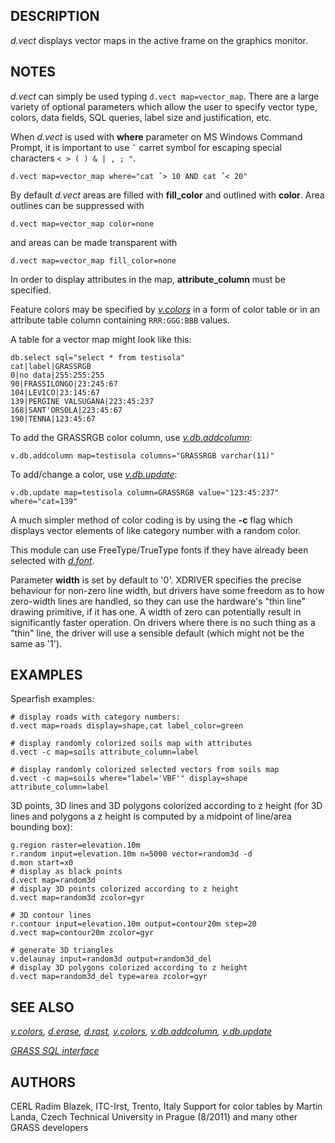 ## DESCRIPTION

*d.vect* displays vector maps in the active frame on the graphics
monitor.

## NOTES

*d.vect* can simply be used typing `d.vect map=vector_map`. There are a
large variety of optional parameters which allow the user to specify
vector type, colors, data fields, SQL queries, label size and
justification, etc.

When *d.vect* is used with **where** parameter on MS Windows Command
Prompt, it is important to use `ˆ` carret symbol for escaping special
characters `< > ( ) & | , ; "`.

```shell
d.vect map=vector_map where="cat ˆ> 10 AND cat ˆ< 20"
```

By default *d.vect* areas are filled with **fill_color** and outlined
with **color**. Area outlines can be suppressed with

```shell
d.vect map=vector_map color=none
```

and areas can be made transparent with

```shell
d.vect map=vector_map fill_color=none
```

In order to display attributes in the map, **attribute_column** must be
specified.

Feature colors may be specified by *[v.colors](v.colors.md)* in a form
of color table or in an attribute table column containing `RRR:GGG:BBB`
values.

A table for a vector map might look like this:

```shell
db.select sql="select * from testisola"
cat|label|GRASSRGB
0|no data|255:255:255
90|FRASSILONGO|23:245:67
104|LEVICO|23:145:67
139|PERGINE VALSUGANA|223:45:237
168|SANT'ORSOLA|223:45:67
190|TENNA|123:45:67
```

To add the GRASSRGB color column, use
*[v.db.addcolumn](v.db.addcolumn.md)*:

```shell
v.db.addcolumn map=testisola columns="GRASSRGB varchar(11)"
```

To add/change a color, use *[v.db.update](v.db.update.md)*:

```shell
v.db.update map=testisola column=GRASSRGB value="123:45:237" where="cat=139"
```

A much simpler method of color coding is by using the **-c** flag which
displays vector elements of like category number with a random color.

This module can use FreeType/TrueType fonts if they have already been
selected with *[d.font](d.font.md)*.

Parameter **width** is set by default to '0'. XDRIVER specifies the
precise behaviour for non-zero line width, but drivers have some freedom
as to how zero-width lines are handled, so they can use the hardware's
"thin line" drawing primitive, if it has one. A width of zero can
potentially result in significantly faster operation. On drivers where
there is no such thing as a "thin" line, the driver will use a sensible
default (which might not be the same as '1').

## EXAMPLES

Spearfish examples:

```shell
# display roads with category numbers:
d.vect map=roads display=shape,cat label_color=green

# display randomly colorized soils map with attributes
d.vect -c map=soils attribute_column=label

# display randomly colorized selected vectors from soils map
d.vect -c map=soils where="label='VBF'" display=shape attribute_column=label
```

3D points, 3D lines and 3D polygons colorized according to z height (for
3D lines and polygons a z height is computed by a midpoint of line/area
bounding box):

```shell
g.region raster=elevation.10m
r.random input=elevation.10m n=5000 vector=random3d -d
d.mon start=x0
# display as black points
d.vect map=random3d
# display 3D points colorized according to z height
d.vect map=random3d zcolor=gyr

# 3D contour lines
r.contour input=elevation.10m output=contour20m step=20
d.vect map=contour20m zcolor=gyr

# generate 3D triangles
v.delaunay input=random3d output=random3d_del
# display 3D polygons colorized according to z height
d.vect map=random3d_del type=area zcolor=gyr
```

## SEE ALSO

*[v.colors](v.colors.md), [d.erase](d.erase.md), [d.rast](d.rast.md),
[v.colors](v.colors.md), [v.db.addcolumn](v.db.addcolumn.md),
[v.db.update](v.db.update.md)*

*[GRASS SQL interface](sql.md)*

## AUTHORS

CERL
Radim Blazek, ITC-Irst, Trento, Italy
Support for color tables by Martin Landa, Czech Technical University in
Prague (8/2011)
and many other GRASS developers
